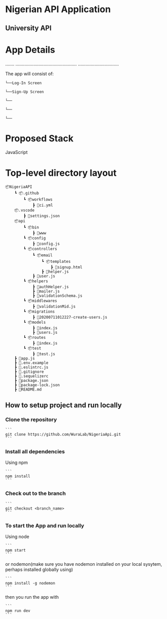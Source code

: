 # Nigerian API Application

## University API

# App Details
.......
................................................
................................

The app will consist of:

    └──Log-In Screen

    └──Sign-Up Screen

    └──

    └──

    └──


# Proposed Stack
JavaScript 

# Top-level directory layout

    📦NigeriaAPI
        ┗ 📦.github
            ┗ 📦workflows
                ┣ 📜ci.yml
        📦.vscode
            ┣ 📜settings.json
        📦api
            ┗ 📦bin
                ┣ 📜www
            ┗ 📦config
                ┣ 📜config.js
            ┗ 📦controllers
                ┗ 📦email
                    ┗ 📦templates
                        ┣ 📜signup.html
                    ┣ 📜helper.js
                ┣ 📜user.js
            ┗ 📦helpers
                ┣ 📜authHelper.js
                ┣ 📜mailer.js
                ┣ 📜validationSchema.js
            ┗ 📦middlewares
                ┣ 📜validationMid.js
            ┗ 📦migrations
                ┣ 📜20200711012227-create-users.js
            ┗ 📦models
                ┣ 📜index.js
                ┣ 📜users.js
            ┗ 📦routes
                ┣ 📜index.js
            ┗ 📦test
                ┣ 📜test.js
        ┣ 📜app.js
        ┣ 📜.env.example
        ┣ 📜.eslintrc.js
        ┣ 📜.gitignore
        ┣ 📜.sequelizerc
        ┣ 📜package.json
        ┣ 📜package-lock.json
        ┣ 📜README.md

## How to setup project and run locally

### Clone the repository 

    ```
    git clone https://github.com/WuraLab/NigeriaApi.git
    ```

### Install all dependencies

Using npm

    ```
    npm install
    ```

### Check out to the branch

    ```
    git checkout <branch_name>
    ```

### To start the App and run locally

Using node

    ```
    npm start
    ```    
or nodemon(make sure you have nodemon installed on your local sysytem, perhaps installed globally using)

    ```
    npm install -g nodemon
    ```    
then you run the app with 

    ```
    npm run dev
    ```    